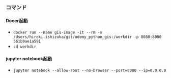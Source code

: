 ### コマンド
#### Docer起動
* `docker run --name gis-image -it --rm -v /Users/hiroki.ishizuka/git/udemy_python_gis:/workdir -p 8080:8080 561b9ae1a591`
* `cd workdir`
#### jupyter notebook起動
* `jupyter notebook --allow-root --no-browser --port=8080 --ip=0.0.0.0`